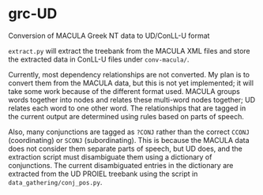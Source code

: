 # grc-UD

Conversion of MACULA Greek NT data to UD/ConLL-U format

`extract.py` will extract the treebank from the MACULA XML files and store the
extracted data in ConLL-U files under `conv-macula/`.

Currently, most dependency relationships are not converted. My plan is to
convert them from the MACULA data, but this is not yet implemented; it will
take some work because of the different format used. MACULA groups words
together into nodes and relates these multi-word nodes together; UD relates
each word to one other word. The relationships that are tagged in the current
output are determined using rules based on parts of speech.

Also, many conjunctions are tagged as `?CONJ` rather than the correct `CCONJ`
(coordinating) or `SCONJ` (subordinating). This is because the MACULA data does
not consider them separate parts of speech, but UD does, and the extraction
script must disambiguate them using a dictionary of conjunctions. The current
disambiguated entries in the dictionary are extracted from the UD PROIEL
treebank using the script in `data_gathering/conj_pos.py`.

